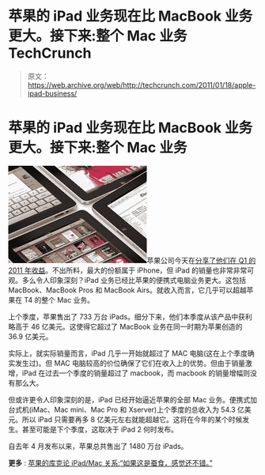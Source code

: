 # 苹果的 iPad 业务现在比 MacBook 业务更大。接下来:整个 Mac 业务 TechCrunch

> 原文：<https://web.archive.org/web/http://techcrunch.com/2011/01/18/apple-ipad-business/>

# 苹果的 iPad 业务现在比 MacBook 业务更大。接下来:整个 Mac 业务

![](img/f345d8188bf6840aae0212406eab29ac.png "ii")苹果公司今天在[分享了他们在 Q1 的 2011 年收益](https://web.archive.org/web/20230202235413/https://techcrunch.com/2011/01/18/apple-q1-2011/)。不出所料，最大的份额属于 iPhone，但 iPad 的销量也非常非常可观。多么令人印象深刻？iPad 业务已经比苹果的便携式电脑业务更大。这包括 MacBook、MacBook Pros 和 MacBook Airs。就收入而言，它几乎可以超越苹果在 T4 的整个 Mac 业务。

上个季度，苹果售出了 733 万台 iPads。细分下来，他们本季度从该产品中获利略高于 46 亿美元。这使得它超过了 MacBook 业务在同一时期为苹果创造的 36.9 亿美元。

实际上，就实际销量而言，iPad 几乎一开始就超过了 MAC 电脑(这在上个季度确实发生过)。但 MAC 电脑较高的价位确保了它们在收入上的优势。但由于销量激增，iPad 在过去一个季度的销量超过了 macbook，而 macbook 的销量增幅则没有那么大。

但或许更令人印象深刻的是，iPad 已经开始逼近苹果的全部 Mac 业务。便携式加台式机(iMac、Mac mini、Mac Pro 和 Xserver)上个季度的总收入为 54.3 亿美元。所以 iPad 只需要再多 8 亿美元左右就能超越它。这将在今年的某个时候发生。甚至可能是下个季度，这取决于 iPad 2 何时发布。

自去年 4 月发布以来，苹果总共售出了 1480 万台 iPads。

**更多** : [苹果的库克论 iPad/Mac 关系:“如果这是蚕食，感觉还不错。”](https://web.archive.org/web/20230202235413/https://techcrunch.com/2011/01/18/apple-mac-relationship/ "Apple’s Cook On iPad/Mac Relationship: “If This Is Cannibalization, It Feels Pretty Good.”")